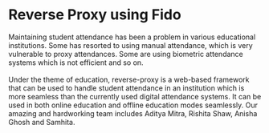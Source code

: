 # Reverse Proxy using Fido

Maintaining student attendance has been a problem in various educational institutions. Some has resorted to using manual attendance, 
which is very vulnerable to proxy attendances. Some are using biometric attendance systems which is not efficient and so on.
<br/>
<br/>
Under the theme of education, reverse-proxy is a web-based framework that can be used to handle student attendance in an institution 
which is more seamless than the currently used digital attendance systems. It can be used in both online education and offline 
education modes seamlessly. Our amazing and hardworking team includes Aditya Mitra, Rishita Shaw, Anisha Ghosh and Samhita.
